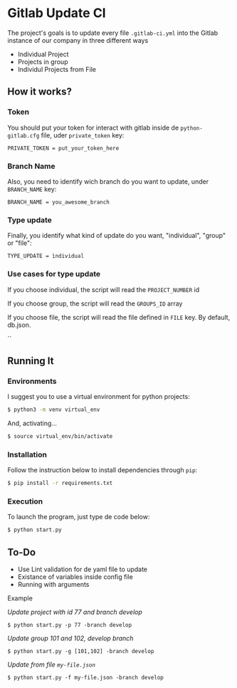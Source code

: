 
# Gitlab Update CI

The project's goals is to update every file `.gitlab-ci.yml` into the Gitlab instance of our company in three different ways

- Individual Project
- Projects in group
- Individul Projects from File

## How it works?

### Token

You should put your token for interact with gitlab inside de `python-gitlab.cfg` file, uder `private_token` key:


```
PRIVATE_TOKEN = put_your_token_here
```

### Branch Name

Also, you need to identify wich branch do you want to update, under `BRANCH_NAME` key:


```
BRANCH_NAME = you_awesome_branch
```

### Type update

Finally, you identify what kind of update do you want, "individual", "group" or "file":

```
TYPE_UPDATE = ìndividual
```

### Use cases for type update

If you choose individual, the script will read the `PROJECT_NUMBER` id

If you choose group, the script will read the `GROUPS_ID` array

If you choose file, the script will read the file defined in `FILE` key. By default, db.json.


``
## Running It

### Environments

I suggest you to use a virtual environment for python projects:

```sh
$ python3 -m venv virtual_env
```

And, activating...

```sh
$ source virtual_env/bin/activate
```
### Installation

Follow the instruction below to install dependencies through `pip`:

```sh
$ pip install -r requirements.txt 
```


### Execution

To launch the program, just type de code below:

```python
$ python start.py
```


## To-Do

- Use Lint validation for de yaml file to update
- Existance of variables inside config file
- Running with arguments

Example 

*Update project with id 77 and branch develop*

`$ python start.py -p 77 -branch develop`

*Update group 101 and 102, develop branch*

`$ python start.py -g [101,102] -branch develop`

*Update from file `my-file.json`*

`$ python start.py -f my-file.json -branch develop`





